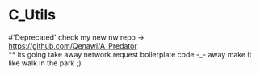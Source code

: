 # C_Utils
#'Deprecated' check my new nw repo -> https://github.com/Qenawi/A_Predator </br>
** its going take away network request boilerplate code -_-  away make it like walk in the park ;)
